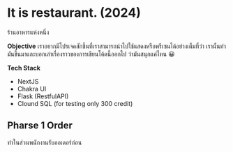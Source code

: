 # It is restaurant. (2024)
ร้านอาหารแห่งหนึ่ง

**Objective**
เราอยากมีโปรเจคสักชิ้นที่เราสามารถนำไปใช้แสดงหรือพรีเซนได้อย่างเต็มที่ว่า เรานั้นทำมันขึ้นมาและบอกเล่าเรื่องราวของการเขียนโค้ดนี้ออกไป ว่ามันสนุกแค่ไหน 😀

**Tech Stack**
- NextJS
- Chakra UI
- Flask (RestfulAPI)
- Clound SQL (for testing only 300 credit)


## Pharse 1 Order
ทำในส่วนพนักงานรับออเดอร์ก่อน
